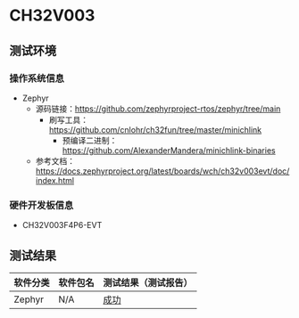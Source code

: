 # CH32V003

## 测试环境

### 操作系统信息

- Zephyr
    - 源码链接：https://github.com/zephyrproject-rtos/zephyr/tree/main
        - 刷写工具：https://github.com/cnlohr/ch32fun/tree/master/minichlink
          - 预编译二进制：https://github.com/AlexanderMandera/minichlink-binaries
    - 参考文档：https://docs.zephyrproject.org/latest/boards/wch/ch32v003evt/doc/index.html


### 硬件开发板信息

- CH32V003F4P6-EVT

## 测试结果

| 软件分类 | 软件包名 | 测试结果（测试报告） |
| -------- | -------- | -------------------- |
| Zephyr   | N/A      | [成功][Zephyr]       |

[Zephyr]: ./Zephyr/README_zh.md
